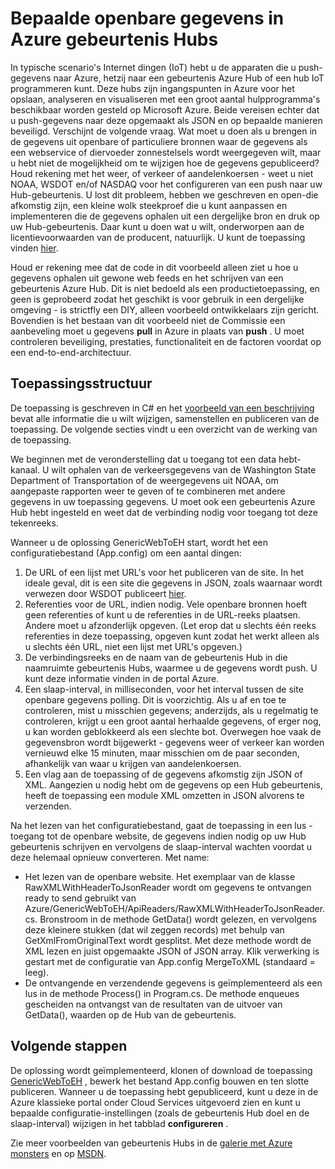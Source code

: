 <properties
    pageTitle="Bepaalde openbare gegevens in Azure gebeurtenis Hubs | Microsoft Azure"
    description="Overzicht van de gebeurtenis Hubs van monster web importeren"
    services="event-hubs"
    documentationCenter="na"
    authors="spyrossak"
    manager="timlt"
    editor=""/>

<tags 
    ms.service="event-hubs"
    ms.devlang="na"
    ms.topic="article"
    ms.tgt_pltfrm="na"
    ms.workload="na"
    ms.date="08/25/2016"
    ms.author="spyros;sethm" />

# <a name="pulling-public-data-into-azure-event-hubs"></a>Bepaalde openbare gegevens in Azure gebeurtenis Hubs

In typische scenario's Internet dingen (IoT) hebt u de apparaten die u push-gegevens naar Azure, hetzij naar een gebeurtenis Azure Hub of een hub IoT programmeren kunt. Deze hubs zijn ingangspunten in Azure voor het opslaan, analyseren en visualiseren met een groot aantal hulpprogramma's beschikbaar worden gesteld op Microsoft Azure. Beide vereisen echter dat u push-gegevens naar deze opgemaakt als JSON en op bepaalde manieren beveiligd. Verschijnt de volgende vraag. Wat moet u doen als u brengen in de gegevens uit openbare of particuliere bronnen waar de gegevens als een webservice of diervoeder zonnestelsels wordt weergegeven wilt, maar u hebt niet de mogelijkheid om te wijzigen hoe de gegevens gepubliceerd? Houd rekening met het weer, of verkeer of aandelenkoersen - weet u niet NOAA, WSDOT en/of NASDAQ voor het configureren van een push naar uw Hub-gebeurtenis. U lost dit probleem, hebben we geschreven en open-die afkomstig zijn, een kleine wolk steekproef die u kunt aanpassen en implementeren die de gegevens ophalen uit een dergelijke bron en druk op uw Hub-gebeurtenis. Daar kunt u doen wat u wilt, onderworpen aan de licentievoorwaarden van de producent, natuurlijk. U kunt de toepassing vinden [hier](https://azure.microsoft.com/documentation/samples/event-hubs-dotnet-importfromweb/).

Houd er rekening mee dat de code in dit voorbeeld alleen ziet u hoe u gegevens ophalen uit gewone web feeds en het schrijven van een gebeurtenis Azure Hub. Dit is niet bedoeld als een productietoepassing, en geen is geprobeerd zodat het geschikt is voor gebruik in een dergelijke omgeving - is strictfly een DIY, alleen voorbeeld ontwikkelaars zijn gericht. Bovendien is het bestaan van dit voorbeeld niet de Commissie een aanbeveling moet u gegevens **pull** in Azure in plaats van **push** . U moet controleren beveiliging, prestaties, functionaliteit en de factoren voordat op een end-to-end-architectuur.

## <a name="application-structure"></a>Toepassingsstructuur

De toepassing is geschreven in C# en het [voorbeeld van een beschrijving](https://azure.microsoft.com/documentation/samples/event-hubs-dotnet-importfromweb/) bevat alle informatie die u wilt wijzigen, samenstellen en publiceren van de toepassing. De volgende secties vindt u een overzicht van de werking van de toepassing.

We beginnen met de veronderstelling dat u toegang tot een data hebt-kanaal. U wilt ophalen van de verkeersgegevens van de Washington State Department of Transportation of de weergegevens uit NOAA, om aangepaste rapporten weer te geven of te combineren met andere gegevens in uw toepassing gegevens. U moet ook een gebeurtenis Azure Hub hebt ingesteld en weet dat de verbinding nodig voor toegang tot deze tekenreeks.

Wanneer u de oplossing GenericWebToEH start, wordt het een configuratiebestand (App.config) om een aantal dingen:

1. De URL of een lijst met URL's voor het publiceren van de site. In het ideale geval, dit is een site die gegevens in JSON, zoals waarnaar wordt verwezen door WSDOT publiceert [hier](http://www.wsdot.wa.gov/Traffic/api/). 
2. Referenties voor de URL, indien nodig. Vele openbare bronnen hoeft geen referenties of kunt u de referenties in de URL-reeks plaatsen. Andere moet u afzonderlijk opgeven. (Let erop dat u slechts één reeks referenties in deze toepassing, opgeven kunt zodat het werkt alleen als u slechts één URL, niet een lijst met URL's opgeven.)
3. De verbindingsreeks en de naam van de gebeurtenis Hub in die naamruimte gebeurtenis Hubs, waarmee u de gegevens wordt push. U kunt deze informatie vinden in de portal Azure.
4. Een slaap-interval, in milliseconden, voor het interval tussen de site openbare gegevens polling. Dit is voorzichtig. Als u af en toe te controleren, mist u misschien gegevens; anderzijds, als u regelmatig te controleren, krijgt u een groot aantal herhaalde gegevens, of erger nog, u kan worden geblokkeerd als een slechte bot. Overwegen hoe vaak de gegevensbron wordt bijgewerkt - gegevens weer of verkeer kan worden vernieuwd elke 15 minuten, maar misschien om de paar seconden, afhankelijk van waar u krijgen van aandelenkoersen. 
5. Een vlag aan de toepassing of de gegevens afkomstig zijn JSON of XML. Aangezien u nodig hebt om de gegevens op een Hub gebeurtenis, heeft de toepassing een module XML omzetten in JSON alvorens te verzenden.

Na het lezen van het configuratiebestand, gaat de toepassing in een lus - toegang tot de openbare website, de gegevens indien nodig op uw Hub gebeurtenis schrijven en vervolgens de slaap-interval wachten voordat u deze helemaal opnieuw converteren. Met name:

  * Het lezen van de openbare website. Het exemplaar van de klasse RawXMLWithHeaderToJsonReader wordt om gegevens te ontvangen ready to send gebruikt van Azure/GenericWebToEH/ApiReaders/RawXMLWithHeaderToJsonReader.cs. Bronstroom in de methode GetData() wordt gelezen, en vervolgens deze kleinere stukken (dat wil zeggen records) met behulp van GetXmlFromOriginalText wordt gesplitst. 
  Met deze methode wordt de XML lezen en juist opgemaakte JSON of JSON array. Klik verwerking is gestart met de configuratie van App.config MergeToXML (standaard = leeg).
  * De ontvangende en verzendende gegevens is geïmplementeerd als een lus in de methode Process() in Program.cs. 
  De methode enqueues gescheiden na ontvangst van de resultaten van de uitvoer van GetData(), waarden op de Hub van de gebeurtenis.

## <a name="next-steps"></a>Volgende stappen

De oplossing wordt geïmplementeerd, klonen of download de toepassing [GenericWebToEH](https://azure.microsoft.com/documentation/samples/event-hubs-dotnet-importfromweb/) , bewerk het bestand App.config bouwen en ten slotte publiceren. Wanneer u de toepassing hebt gepubliceerd, kunt u deze in de Azure klassieke portal onder Cloud Services uitgevoerd zien en kunt u bepaalde configuratie-instellingen (zoals de gebeurtenis Hub doel en de slaap-interval) wijzigen in het tabblad **configureren** .

Zie meer voorbeelden van gebeurtenis Hubs in de [galerie met Azure monsters](https://azure.microsoft.com/documentation/samples/?service=event-hubs) en op [MSDN](https://code.msdn.microsoft.com/site/search?query=event%20hubs&f%5B0%5D.Value=event%20hubs&f%5B0%5D.Type=SearchText&ac=5).
